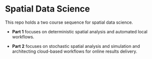 # Spatial Data Science

This repo holds a two course sequence for spatial data science. 

- **Part 1** focuses on deterministic spatial analysis and automated local workflows. 

- **Part 2** focuses on stochastic spatial analysis and simulation and architecting cloud-based workflows for online results delivery.
